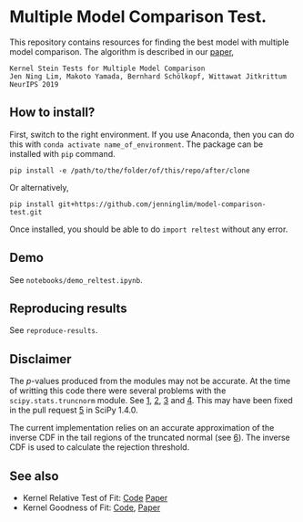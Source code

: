 # Multiple Model Comparison Test.

This repository contains resources for finding the best model with multiple model
comparison. The algorithm is described in our [paper](https://arxiv.org/abs/1910.12252),

    Kernel Stein Tests for Multiple Model Comparison
    Jen Ning Lim, Makoto Yamada, Bernhard Schölkopf, Wittawat Jitkrittum
    NeurIPS 2019

## How to install?

First, switch to the right environment. If you use Anaconda, then you can do
this with `conda activate name_of_environment`. The package can be installed
with `pip` command. 

    pip install -e /path/to/the/folder/of/this/repo/after/clone

Or alternatively,

    pip install git+https://github.com/jenninglim/model-comparison-test.git

Once installed, you should be able to do `import reltest` without any error.

## Demo

See ```notebooks/demo_reltest.ipynb```.

## Reproducing results

See ```reproduce-results```.

## Disclaimer

The $p$-values produced from the modules may not be accurate. At the time of
writting this code there were several problems with
the  ```scipy.stats.truncnorm``` module. See 
[1](https://github.com/scipy/scipy/issues/2477), 
[2](https://github.com/scipy/scipy/issues/2477),
[3](https://github.com/scipy/scipy/issues/9902) and 
[4](https://github.com/scipy/scipy/issues/10092). This may have been fixed in
the pull request [5](https://github.com/scipy/scipy/pull/10104) in SciPy 1.4.0.

The current implementation relies on an accurate approximation of the inverse CDF
in the tail regions of the truncated normal 
(see [6](https://www.iro.umontreal.ca/~lecuyer/myftp/papers/truncated-normal-book-chapter.pdf)).
The inverse CDF is used to calculate the rejection threshold.

## See also

* Kernel Relative Test of Fit: [Code](https://github.com/wittawatj/kernel-gof) [Paper](https://arxiv.org/abs/1810.11630)
* Kernel Goodness of Fit: [Code](https://github.com/wittawatj/kernel-gof), [Paper](https://arxiv.org/abs/1705.07673)


